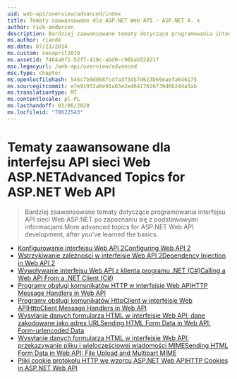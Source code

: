 ```yaml
---
uid: web-api/overview/advanced/index
title: Tematy zaawansowane dla ASP.NET Web API — ASP.NET 4. x
author: rick-anderson
description: Bardziej zaawansowane tematy dotyczące programowania interfejsu API sieci Web ASP.NET w ASP.NET 4. x, po zapoznaniu się z podstawowymi informacjami.
ms.author: riande
ms.date: 07/23/2014
ms.custom: seoapril2019
ms.assetid: 7404a0f1-52f7-410c-abd0-c96bab52d217
msc.legacyurl: /web-api/overview/advanced
msc.type: chapter
ms.openlocfilehash: 546c7b0d868fcd7a3f3457d623b69eaefa646175
ms.sourcegitcommit: e7e91932a6e91a63e2e46417626f39d6b244a3ab
ms.translationtype: MT
ms.contentlocale: pl-PL
ms.lasthandoff: 03/06/2020
ms.locfileid: "78622543"
---
```

# <a name="advanced-topics-for-aspnet-web-api"></a><span data-ttu-id="76984-103">Tematy zaawansowane dla interfejsu API sieci Web ASP.NET</span><span class="sxs-lookup"><span data-stu-id="76984-103">Advanced Topics for ASP.NET Web API</span></span>

> <span data-ttu-id="76984-104">Bardziej zaawansowane tematy dotyczące programowania interfejsu API sieci Web ASP.NET po zapoznaniu się z podstawowymi informacjami.</span><span class="sxs-lookup"><span data-stu-id="76984-104">More advanced topics for ASP.NET Web API development, after you've learned the basics.</span></span>

- [<span data-ttu-id="76984-105">Konfigurowanie interfejsu Web API 2</span><span class="sxs-lookup"><span data-stu-id="76984-105">Configuring Web API 2</span></span>](configuring-aspnet-web-api.md)
- [<span data-ttu-id="76984-106">Wstrzykiwanie zależności w interfejsie Web API 2</span><span class="sxs-lookup"><span data-stu-id="76984-106">Dependency Injection in Web API 2</span></span>](dependency-injection.md)
- [<span data-ttu-id="76984-107">Wywoływanie interfejsu Web API z klienta programu .NET (C#)</span><span class="sxs-lookup"><span data-stu-id="76984-107">Calling a Web API From a .NET Client (C#)</span></span>](calling-a-web-api-from-a-net-client.md)
- [<span data-ttu-id="76984-108">Programy obsługi komunikatów HTTP w interfejsie Web API</span><span class="sxs-lookup"><span data-stu-id="76984-108">HTTP Message Handlers in Web API</span></span>](http-message-handlers.md)
- [<span data-ttu-id="76984-109">Programy obsługi komunikatów HttpClient w interfejsie Web API</span><span class="sxs-lookup"><span data-stu-id="76984-109">HttpClient Message Handlers in Web API</span></span>](httpclient-message-handlers.md)
- [<span data-ttu-id="76984-110">Wysyłanie danych formularza HTML w interfejsie Web API: dane zakodowane jako adres URL</span><span class="sxs-lookup"><span data-stu-id="76984-110">Sending HTML Form Data in Web API: Form-urlencoded Data</span></span>](sending-html-form-data-part-1.md)
- [<span data-ttu-id="76984-111">Wysyłanie danych formularza HTML w interfejsie Web API: przekazywanie pliku i wieloczęściowej wiadomości MIME</span><span class="sxs-lookup"><span data-stu-id="76984-111">Sending HTML Form Data in Web API: File Upload and Multipart MIME</span></span>](sending-html-form-data-part-2.md)
- [<span data-ttu-id="76984-112">Pliki cookie protokołu HTTP we wzorcu ASP.NET Web API</span><span class="sxs-lookup"><span data-stu-id="76984-112">HTTP Cookies in ASP.NET Web API</span></span>](http-cookies.md)
